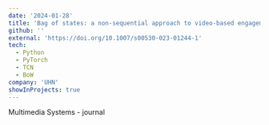 ```yaml
---
date: '2024-01-28'
title: 'Bag of states: a non-sequential approach to video-based engagement measurement'
github: ''
external: 'https://doi.org/10.1007/s00530-023-01244-1'
tech:
  - Python
  - PyTorch
  - TCN
  - BoW
company: 'UHN'
showInProjects: true
---
```


Multimedia Systems - journal
